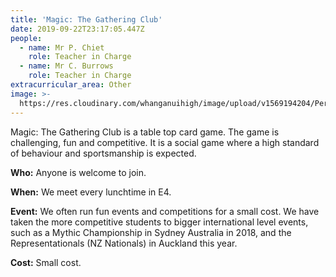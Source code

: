 ```yaml
---
title: 'Magic: The Gathering Club'
date: 2019-09-22T23:17:05.447Z
people:
  - name: Mr P. Chiet
    role: Teacher in Charge
  - name: Mr C. Burrows
    role: Teacher in Charge
extracurricular_area: Other
image: >-
  https://res.cloudinary.com/whanganuihigh/image/upload/v1569194204/Performing%20Arts/Magic_The_Gathering.jpg
---
```

Magic: The Gathering Club is a table top card game. The game is challenging, fun and competitive. It is a social game where a high standard of behaviour and sportsmanship is expected. 



**Who:** Anyone is welcome to join.

**When:** We meet every lunchtime in E4.

**Event:** We often run fun events and competitions for a small cost. We have taken the more competitive students to bigger international level events, such as a Mythic Championship in Sydney Australia in 2018, and the Representationals (NZ Nationals) in Auckland this year. 

**Cost:** Small cost.
